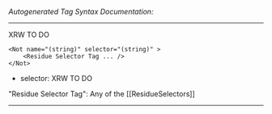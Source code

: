 _Autogenerated Tag Syntax Documentation:_

---
XRW TO DO

```
<Not name="(string)" selector="(string)" >
    <Residue Selector Tag ... />
</Not>
```

-   selector: XRW TO DO


"Residue Selector Tag": Any of the [[ResidueSelectors]]

---

